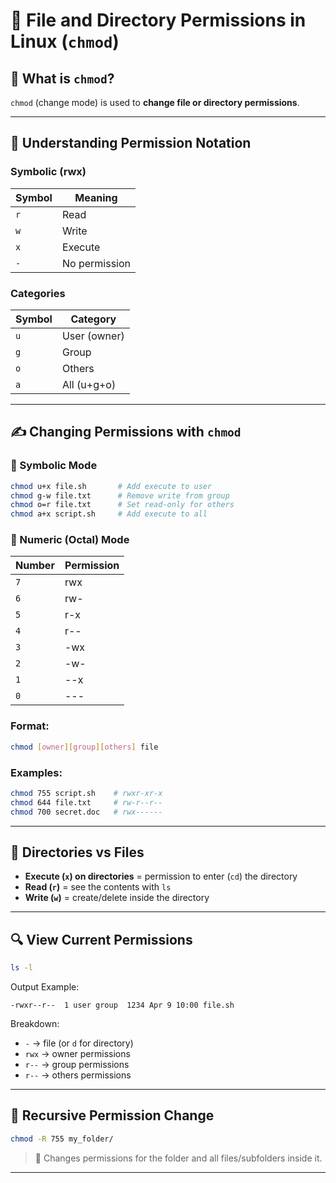 # 🔐 File and Directory Permissions in Linux (`chmod`)

## 📘 What is `chmod`?

`chmod` (change mode) is used to **change file or directory permissions**.

---

## 🔢 Understanding Permission Notation

### Symbolic (rwx)

| Symbol | Meaning          |
|--------|------------------|
| `r`    | Read             |
| `w`    | Write            |
| `x`    | Execute          |
| `-`    | No permission    |

### Categories

| Symbol | Category         |
|--------|------------------|
| `u`    | User (owner)     |
| `g`    | Group            |
| `o`    | Others           |
| `a`    | All (u+g+o)      |

---

## ✍️ Changing Permissions with `chmod`

### 🔹 Symbolic Mode

```bash
chmod u+x file.sh       # Add execute to user
chmod g-w file.txt      # Remove write from group
chmod o=r file.txt      # Set read-only for others
chmod a+x script.sh     # Add execute to all
```

### 🔹 Numeric (Octal) Mode

| Number | Permission |
|--------|------------|
| `7`    | rwx        |
| `6`    | rw-        |
| `5`    | r-x        |
| `4`    | r--        |
| `3`    | -wx        |
| `2`    | -w-        |
| `1`    | --x        |
| `0`    | ---        |

### Format:
```bash
chmod [owner][group][others] file
```

### Examples:

```bash
chmod 755 script.sh    # rwxr-xr-x
chmod 644 file.txt     # rw-r--r--
chmod 700 secret.doc   # rwx------
```

---

## 📁 Directories vs Files

- **Execute (`x`) on directories** = permission to enter (`cd`) the directory
- **Read (`r`)** = see the contents with `ls`
- **Write (`w`)** = create/delete inside the directory

---

## 🔍 View Current Permissions

```bash
ls -l
```

Output Example:
```
-rwxr--r--  1 user group  1234 Apr 9 10:00 file.sh
```

Breakdown:
- `-` → file (or `d` for directory)
- `rwx` → owner permissions
- `r--` → group permissions
- `r--` → others permissions

---

## 🚀 Recursive Permission Change

```bash
chmod -R 755 my_folder/
```

> 🔁 Changes permissions for the folder and all files/subfolders inside it.

---
